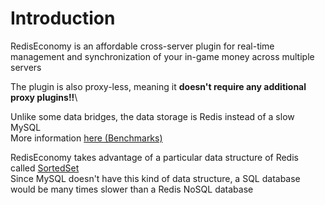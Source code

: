 # Introduction

RedisEconomy is an affordable cross-server plugin for real-time management and synchronization of your in-game money across multiple servers

The plugin is also proxy-less, meaning it **doesn't require any additional proxy plugins!!**\\

Unlike some data bridges, the data storage is Redis instead of a slow MySQL\
More information [here (Benchmarks)](https://docs.google.com/spreadsheets/d/1f4gG-muUXa_wYlLxlLMRUk4cRT8UQCfLxoGgza-Mv-k)

RedisEconomy takes advantage of a particular data structure of Redis called [SortedSet](https://redis.io/glossary/redis-sorted-sets/)\
Since MySQL doesn't have this kind of data structure, a SQL database would be many times slower than a Redis NoSQL database
